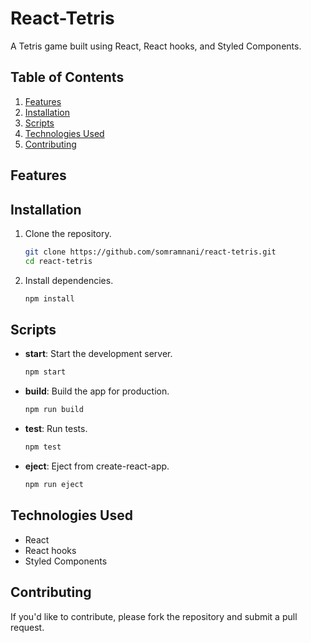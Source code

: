 # React-Tetris

A Tetris game built using React, React hooks, and Styled Components.

## Table of Contents
1. [Features](#features)
2. [Installation](#installation)
3. [Scripts](#scripts)
4. [Technologies Used](#technologies-used)
6. [Contributing](#contributing)

## Features


## Installation
1. Clone the repository.
   ```bash
   git clone https://github.com/somramnani/react-tetris.git
   cd react-tetris
   ```
2. Install dependencies.
   ```bash
   npm install
   ```

## Scripts
- **start**: Start the development server.
  ```bash
  npm start
  ```
- **build**: Build the app for production.
  ```bash
  npm run build
  ```
- **test**: Run tests.
  ```bash
  npm test
  ```
- **eject**: Eject from create-react-app.
  ```bash
  npm run eject
  ```
<!--
## Usage
Describe how to use your Tetris app here.

-->

## Technologies Used
- React
- React hooks
- Styled Components

## Contributing
If you'd like to contribute, please fork the repository and submit a pull request.
